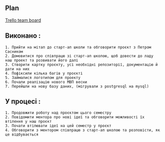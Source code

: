 Plan
----
[Trello team board](https://trello.com/b/JFUsPlfT/jobhelper)

Виконано : 
--
	1. Прийти на мітап до старт-ап школи та обговорити проєкт з Петром Сасником
	2. Домовитися про співпрацю зі старт-ап школою, щоб довести до ладу наш проект та розвивати його далі
	3. Створити картку проєкту, усі необхідні репозиторії, документацію й дати на них 
	4. Пофіксили кілька багів у проєкті 
	5. Займалися логотипом для проекту 
	6. Почали реалізацію нового МВП весни 
	7. Перейшли на нову базу даних, (мігрували з postgresql на mysql) 
У процесі :
--
	1. Продовжити роботу над проєктом цього семестру
	2. Повідомити ментора про нові ідеї та обговорити можливості їх втілення у наш проєкт
	3. Почати втілювати ідеї на цей семестр у проєкт
	4. Обговорити з ментором співпрацю з старт-ап школою та розповісти, як це відбувається